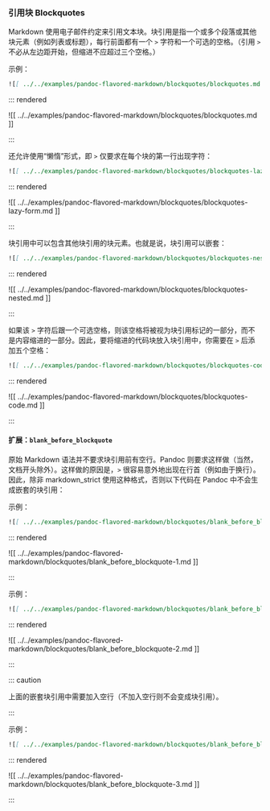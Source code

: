 ### 引用块 Blockquotes

Markdown 使用电子邮件约定来引用文本块。块引用是指一个或多个段落或其他块元素（例如列表或标题），每行前面都有一个 `>` 字符和一个可选的空格。（引用 `>` 不必从左边距开始，但缩进不应超过三个空格。）

示例：

```markdown
![[ ../../examples/pandoc-flavored-markdown/blockquotes/blockquotes.md ]]
```

::: rendered

![[ ../../examples/pandoc-flavored-markdown/blockquotes/blockquotes.md ]]

:::

还允许使用“懒惰”形式，即 `>` 仅要求在每个块的第一行出现字符：

```markdown
![[ ../../examples/pandoc-flavored-markdown/blockquotes/blockquotes-lazy-form.md ]]
```

::: rendered

![[ ../../examples/pandoc-flavored-markdown/blockquotes/blockquotes-lazy-form.md ]]

:::

块引用中可以包含其他块引用的块元素。也就是说，块引用可以嵌套：

```markdown
![[ ../../examples/pandoc-flavored-markdown/blockquotes/blockquotes-nested.md ]]
```

::: rendered

![[ ../../examples/pandoc-flavored-markdown/blockquotes/blockquotes-nested.md ]]

:::

如果该 `>` 字符后跟一个可选空格，则该空格将被视为块引用标记的一部分，而不是内容缩进的一部分。因此，要将缩进的代码块放入块引用中，你需要在 `>` 后添加五个空格：

```markdown
![[ ../../examples/pandoc-flavored-markdown/blockquotes/blockquotes-code.md ]]
```

::: rendered

![[ ../../examples/pandoc-flavored-markdown/blockquotes/blockquotes-code.md ]]

:::

#### 扩展：`blank_before_blockquote`

原始 Markdown 语法并不要求块引用前有空行。Pandoc 则要求这样做（当然，文档开头除外）。这样做的原因是，`>` 很容易意外地出现在行首（例如由于换行）。因此，除非 markdown_strict 使用这种格式，否则以下代码在 Pandoc 中不会生成嵌套的块引用：

示例：

```markdown
![[ ../../examples/pandoc-flavored-markdown/blockquotes/blank_before_blockquote-1.md ]]
```

::: rendered

![[ ../../examples/pandoc-flavored-markdown/blockquotes/blank_before_blockquote-1.md ]]

:::

示例：

```markdown
![[ ../../examples/pandoc-flavored-markdown/blockquotes/blank_before_blockquote-2.md ]]
```

::: rendered

![[ ../../examples/pandoc-flavored-markdown/blockquotes/blank_before_blockquote-2.md ]]

:::

::: caution

上面的嵌套块引用中需要加入空行（不加入空行则不会变成块引用）。

:::

示例：

```markdown
![[ ../../examples/pandoc-flavored-markdown/blockquotes/blank_before_blockquote-3.md ]]
```

::: rendered

![[ ../../examples/pandoc-flavored-markdown/blockquotes/blank_before_blockquote-3.md ]]

:::
